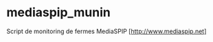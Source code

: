 mediaspip_munin
===============

Script de monitoring de fermes MediaSPIP [http://www.mediaspip.net]
